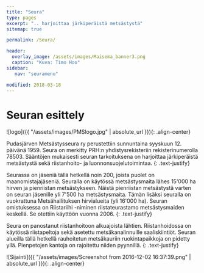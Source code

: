 ```yaml
---
title: "Seura"
type: pages
excerpt: ".. harjoittaa järkiperäistä metsästystä"
sitemap: true

permalink: /Seura/

header:
  overlay_image: /assets/images/Maisema_banner3.png
  caption: "Kuva: Timo Hoo"
sidebar:
   nav: "seuramenu"

modified: 2018-03-18
---
```

# Seuran esittely

![logo]({{ "/assets/images/PMSlogo.jpg" | absolute_url }}){: .align-center}

Pudasjärven Metsästysseura ry perustettiin sunnuntaina syyskuun 12. päivänä 1959. Seura on merkitty PRH:n yhdistysrekisteriin rekisterinumerolla  78503. Sääntöjen mukaisesti seuran tarkoituksena on harjoittaa järkiperäistä metsästystä sekä riistanhoito- ja luonnonsuojelutoimintaa.
{: .text-justify}

Seurassa on jäseniä tällä hetkellä noin 200, joista puolet on maanomistajajäseniä. Seuralla on käytössä metsästysmaita lähes 15'000 ha hirven ja pienriistan metsästykseen. Näistä pienriistan metsästystä varten on seuran jäsenille yli 7'500 ha metsästysmaita. Tämän lisäksi seuralla on vuokrattuna Metsähallituksen hirvialueita (yli 16'000 ha). Seuran omistuksessa on Riistariihi -niminen riistateurastamo metsästysmaiden keskellä. Se otettiin käyttöön vuonna 2006.
{: .text-justify}

Seura on panostanut riistanhoitoon alkuajoista lähtien. Riistanhoidossa on käytössä riistapeltoja sekä asetettu metsäkanalinnuille saaliskiintiöt. Seuran alueilla tällä hetkellä rauhoitetun metsäkauriin ruokintapaikkoja on pidetty yllä. Pienpetojen kantoja on rajoitettu niiden pyynnillä.
{: .text-justify}

![Sijainti]({{ "/assets/images/Screenshot from 2016-12-02 16:37:39.png" | absolute_url }}){: .align-center}
